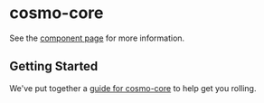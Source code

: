 cosmo-core
================

See the [component page](http://arvindr21.github.io/cosmo-core) for more information.

## Getting Started

We've put together a [guide for cosmo-core](http://www.polymer-project.org/docs/start/reusableelements.html) to help get you rolling.
